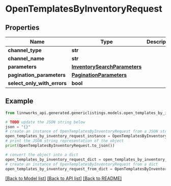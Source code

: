 # OpenTemplatesByInventoryRequest


## Properties

Name | Type | Description | Notes
------------ | ------------- | ------------- | -------------
**channel_type** | **str** |  | [optional] 
**channel_name** | **str** |  | [optional] 
**parameters** | [**InventorySearchParameters**](InventorySearchParameters.md) |  | [optional] 
**pagination_parameters** | [**PaginationParameters**](PaginationParameters.md) |  | [optional] 
**select_only_with_errors** | **bool** |  | [optional] 

## Example

```python
from linnworks_api.generated.genericlistings.models.open_templates_by_inventory_request import OpenTemplatesByInventoryRequest

# TODO update the JSON string below
json = "{}"
# create an instance of OpenTemplatesByInventoryRequest from a JSON string
open_templates_by_inventory_request_instance = OpenTemplatesByInventoryRequest.from_json(json)
# print the JSON string representation of the object
print(OpenTemplatesByInventoryRequest.to_json())

# convert the object into a dict
open_templates_by_inventory_request_dict = open_templates_by_inventory_request_instance.to_dict()
# create an instance of OpenTemplatesByInventoryRequest from a dict
open_templates_by_inventory_request_from_dict = OpenTemplatesByInventoryRequest.from_dict(open_templates_by_inventory_request_dict)
```
[[Back to Model list]](../README.md#documentation-for-models) [[Back to API list]](../README.md#documentation-for-api-endpoints) [[Back to README]](../README.md)


